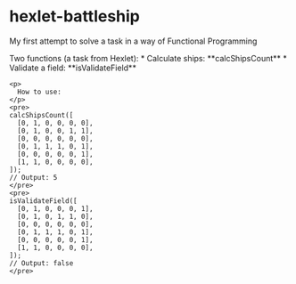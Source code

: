 # hexlet-battleship
My first attempt to solve a task in a way of Functional Programming

<p>
    	Two functions (a task from Hexlet):
    	* Calculate ships: **calcShipsCount**
      * Validate a field: **isValidateField**


    <p>
      How to use:
    </p>
    <pre>
    calcShipsCount([
      [0, 1, 0, 0, 0, 0],
      [0, 1, 0, 0, 1, 1],
      [0, 0, 0, 0, 0, 0],
      [0, 1, 1, 1, 0, 1],
      [0, 0, 0, 0, 0, 1],
      [1, 1, 0, 0, 0, 0],
    ]);
    // Output: 5
    </pre>
    <pre>
    isValidateField([
      [0, 1, 0, 0, 0, 1],
      [0, 1, 0, 1, 1, 0],
      [0, 0, 0, 0, 0, 0],
      [0, 1, 1, 1, 0, 1],
      [0, 0, 0, 0, 0, 1],
      [1, 1, 0, 0, 0, 0],
    ]);
    // Output: false
    </pre>
